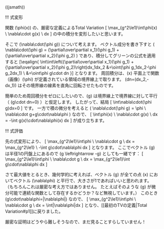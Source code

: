 ((jsmath))

!!! 式変形

関数 \(\phi(x)\) の、厳密な定義によるTotal Variation
\[
\max_{g^2\le1}\int\phi(x) \ \nabla\cdot g(x) \ dx
\]
の中の積分を変形したいと思います。

そこで \(\nabla\cdot(\phi g)\) について考えます。
ベクトル成分を書き下すと
\(
\nabla\cdot(\phi g) =
  {\partial\over\partial x_1}(\phi g_1) +
  {\partial\over\partial x_2}(\phi g_2)
\)
であり、積分してグリーンの公式を適用すると
\[\eqalign{
\int\int\left({\partial\over\partial x_1}(\phi g_1)
             +{\partial\over\partial x_2}(\phi g_2)\right)dx_1dx_2
&=\oint(\phi g_1dx_2-\phi g_2dx_1) \\
&=\oint\phi g\cdot dn
}\]
となります。
周回積分は、\(x\) 平面上で関数（画像）\(\phi\) が定義されている領域の境界線上で取ります。
\(dn=(dx_2,-dx_1)\) はその境界線の線素を直角に回転させたものです。

簡単のため周回積分をゼロにしたいので、\(g\) は境界線上で境界線に対して平行（ \(g\cdot dn=0\) ）と仮定します。 
したがって、結局
\[
\int\nabla\cdot(\phi g)dx=0
\]
です。
一方で積の微分を考えると
\(
\nabla\cdot(\phi g) = \phi \ \nabla\cdot g+g\cdot\nabla\phi
\)
なので、
\[
\int\phi(x) \ \nabla\cdot g(x) \ dx = -\int g(x)\cdot\nabla\phi(x) dx
\]
が成り立ちます。

!!! 式評価

先の式変形により、
\[
  \max_{g^2\le1}\int\phi \ \nabla\cdot g \ dx
= \max_{g^2\le1} \ -\int g\cdot\nabla\phi dx
\]
となります。
ここでベクトル \(g\) は半径1の円盤上にあるので \(g \leftrightarrow -g\) としても一緒です：
\[
  \max_{g^2\le1}\int\phi \ \nabla\cdot g \ dx
= \max_{g^2\le1}\int g\cdot\nabla\phi dx
\]

さて最大値をとるとき、幾何学的に考えれば、ベクトル \(g\) が全ての点 \(x\) においてベクトル \(\nabla\phi\) と平行で、大きさが1であればいいと思われます。
（もちろんこれは厳密な考え方ではありません。
たとえばそのような \(g\) が微分可能で連続な関数として存在するかどうか？など無視しています。）
このとき \(g\cdot\nabla\phi=|\nabla\phi|\) なので、
\[
  \max_{g^2\le1}\int\phi \ \nabla\cdot g \ dx
= \int|\nabla\phi|dx
\]
となり、[[最初のTVの定義|Total Variation#p1]]に戻りました。

厳密な証明はどうやら難しそうなので、まだ見ることすらしていません！
